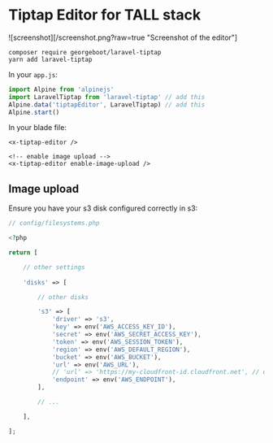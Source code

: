 # Tiptap Editor for TALL stack

![screenshot][/screenshot.png?raw=true "Screenshot of the editor"]

```
composer require georgeboot/laravel-tiptap
yarn add laravel-tiptap
```

In your `app.js`:

```js
import Alpine from 'alpinejs'
import LaravelTiptap from 'laravel-tiptap' // add this
Alpine.data('tiptapEditor', LaravelTiptap) // add this
Alpine.start()
```

In your blade file:
```blade
<x-tiptap-editor />

<!-- enable image upload -->
<x-tiptap-editor enable-image-upload />
```

## Image upload
Ensure you have your s3 disk configured correctly in s3:
```php
// config/filesystems.php

<?php

return [

    // other settings
    
    'disks' => [

        // other disks 

        's3' => [
            'driver' => 's3',
            'key' => env('AWS_ACCESS_KEY_ID'),
            'secret' => env('AWS_SECRET_ACCESS_KEY'),
            'token' => env('AWS_SESSION_TOKEN'),
            'region' => env('AWS_DEFAULT_REGION'),
            'bucket' => env('AWS_BUCKET'),
            'url' => env('AWS_URL'),
            // 'url' => 'https://my-cloudfront-id.cloudfront.net', // optional: if you use cloudfront or some other cdn in front of s3
            'endpoint' => env('AWS_ENDPOINT'),
        ],

        // ...

    ],

];
```
